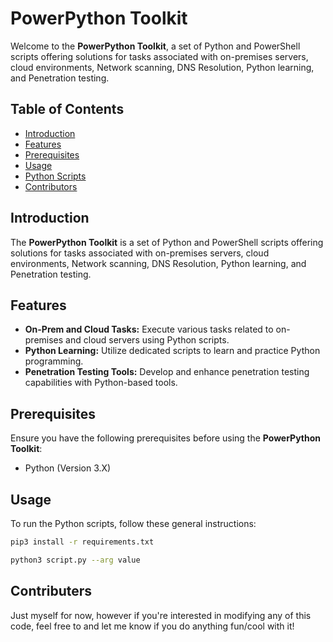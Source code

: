 # PowerPython Toolkit

Welcome to the **PowerPython Toolkit**, a set of Python and PowerShell scripts offering solutions for tasks associated with on-premises servers, cloud environments, Network scanning, DNS Resolution, Python learning, and Penetration testing.

## Table of Contents

- [Introduction](#introduction)
- [Features](#features)
- [Prerequisites](#prerequisites)
- [Usage](#usage)
- [Python Scripts](#python-scripts)
- [Contributors](#contributors)

## Introduction

The **PowerPython Toolkit** is a set of Python and PowerShell scripts offering solutions for tasks associated with on-premises servers, cloud environments, Network scanning, DNS Resolution, Python learning, and Penetration testing.

## Features

- **On-Prem and Cloud Tasks:** Execute various tasks related to on-premises and cloud servers using Python scripts.
- **Python Learning:** Utilize dedicated scripts to learn and practice Python programming.
- **Penetration Testing Tools:** Develop and enhance penetration testing capabilities with Python-based tools.

## Prerequisites

Ensure you have the following prerequisites before using the **PowerPython Toolkit**:

- Python (Version 3.X)

## Usage

To run the Python scripts, follow these general instructions:

```bash
pip3 install -r requirements.txt

python3 script.py --arg value

```

## Contributers
Just myself for now, however if you're interested in modifying any of this code, feel free to and let me know if you do anything fun/cool with it!
